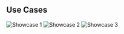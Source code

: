 ## Use Cases
![Showcase 1](/UseCases/Allgemein.png?raw=true)
![Showcase 2](/UseCases/Einstellungen.png?raw=true)
![Showcase 3](/UseCases/Store.png?raw=true)
